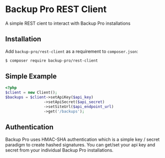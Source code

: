 # Backup Pro REST Client

A simple REST cient to interact with Backup Pro installations

## Installation
Add `backup-pro/rest-client` as a requirement to `composer.json`:

```bash
$ composer require backup-pro/rest-client
```

## Simple Example


```php
<?php
$client = new Client();
$backups = $client->setApiKey($api_key)
                 ->setApiSecret($api_secret)
                 ->setSiteUrl($api_endpoint_url)
                 ->get('/backups');

```

## Authentication

Backup Pro uses HMAC-SHA authentication which is a simple key / secret paradigm to create hashed signatures. You can get/set your api key and secret from your individual Backup Pro installations. 

